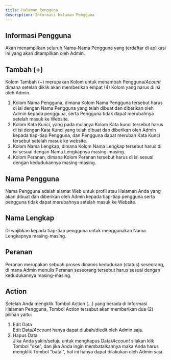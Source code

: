 ```yaml
---
title: Halaman Pengguna
description: Informasi halaman Pengguna
---
```


## Informasi Pengguna
Akan menampilkan seluruh Nama-Nama Pengguna yang terdaftar di aplikasi ini yang akan ditampilkan oleh Admin. 

## Tambah (+)
Kolom Tambah (+) merupakan Kolom untuk menambah Pengguna/*Acount* dimana setelah diklik akan memberikan empat (4) Kolom yang harus di isi oleh Admin.
1. Kolom Nama Pengguna, dimana Kolom Nama Pengguna tersebut harus di isi dengan Nama Pengguna yang telah dibuat dan diberikan oleh Admin kepada pengguna, serta Pengguna tidak dapat merubahnya setelah masuk ke Website.
1. Kolom Kata Kunci, yang pada mulanya Kolom Kata kunci tersebut harus di isi dengan Kata Kunci yang telah dibuat dan diberikan oleh Admin kepada tiap-tiap Pengguna, dan Pengguna dapat merubah Kata Kunci tersebut setelah masuk ke website.
1. Kolom Nama Lengkap, dimana Kolom Nama Lengkap tersebut harus di isi sesuai dengan Nama Lengkapnya masing-masing.
1. Kolom Peranan, dimana Kolom Peranan tersebut harus di isi sesuai dengan kedudukannya masing-masing.

## Nama Pengguna
Nama Pengguna adalah alamat Web untuk profil atau Halaman Anda yang akan dibuat dan diberikan oleh Admin kepada tiap-tiap pengguna serta pengguna tidak dapat merubahnya setelah masuk ke Website. 

## Nama Lengkap
Di wajibkan kepada tiap-tiap pengguna untuk menggunakan Nama Lengkapnya masing-masing.

## Peranan
Peranan merupakan sebuah proses dinamis kedudukan (status) seseorang, di mana Admin menulis Peranan seseorang tersebut harus sesuai dengan kedudukannya masing-masing. 

## Action
Setelah Anda mengklik Tombol Action (...) yang berada di Informasi Halaman Pengguna, Tombol Action tersebut akan memberikan dua (2) pilihan yaitu:
1. Edit Data  
Edit Data/*Account* hanya dapat diubah/diedit oleh Admin saja.
1. Hapus Data   
Jika Anda yakin/setuju untuk menghapus Data/*Account* silakan klik Tombol "oke", dan jika Anda ingin membatalkannya maka Anda harus mengklik Tombol "batal", hal ini hanya dapat dilakukan oleh Admin saja.
